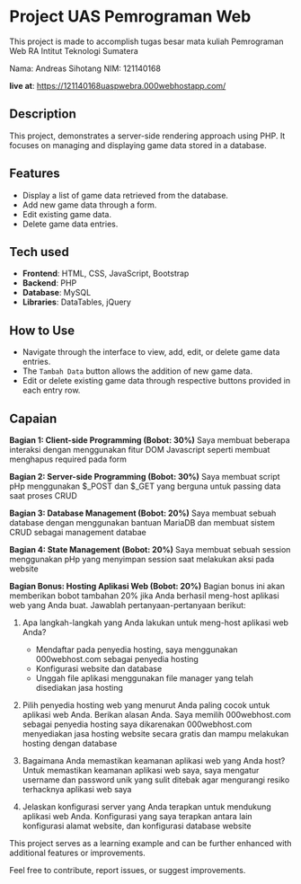 # Project UAS Pemrograman Web
This project is made to accomplish tugas besar mata kuliah Pemrograman Web RA Intitut Teknologi Sumatera

Nama: Andreas Sihotang
NIM: 121140168

**live at**: https://121140168uaspwebra.000webhostapp.com/

## Description
This project, demonstrates a server-side rendering approach using PHP. It focuses on managing and displaying game data stored in a database.

## Features
- Display a list of game data retrieved from the database.
- Add new game data through a form.
- Edit existing game data.
- Delete game data entries.

## Tech used
- **Frontend**: HTML, CSS, JavaScript, Bootstrap
- **Backend**: PHP
- **Database**: MySQL
- **Libraries**: DataTables, jQuery

## How to Use
- Navigate through the interface to view, add, edit, or delete game data entries.
- The `Tambah Data` button allows the addition of new game data.
- Edit or delete existing game data through respective buttons provided in each entry row.

## Capaian
**Bagian 1: Client-side Programming (Bobot: 30%)**
Saya membuat beberapa interaksi dengan menggunakan fitur DOM Javascript seperti membuat menghapus required pada form

**Bagian 2: Server-side Programming (Bobot: 30%)**
Saya membuat script pHp menggunakan $_POST dan $_GET yang berguna untuk passing data saat proses CRUD

**Bagian 3: Database Management (Bobot: 20%)**
Saya membuat sebuah database dengan menggunakan bantuan MariaDB dan membuat sistem CRUD sebagai management databae

**Bagian 4: State Management (Bobot: 20%)**
Saya membuat sebuah session menggunakan pHp yang menyimpan session saat melakukan aksi pada website

**Bagian Bonus: Hosting Aplikasi Web (Bobot: 20%)**
Bagian bonus ini akan memberikan bobot tambahan 20% jika Anda berhasil meng-host aplikasi web yang Anda buat. Jawablah pertanyaan-pertanyaan berikut:

1. Apa langkah-langkah yang Anda lakukan untuk meng-host aplikasi web Anda?
    - Mendaftar pada penyedia hosting, saya menggunakan 000webhost.com sebagai penyedia hosting
    - Konfigurasi website dan database 
    - Unggah file aplikasi menggunakan file manager yang telah disediakan jasa hosting

2. Pilih penyedia hosting web yang menurut Anda paling cocok untuk aplikasi web Anda. Berikan alasan Anda.
    Saya memilih 000webhost.com sebagai penyedia hosting saya dikarenakan 000webhost.com menyediakan jasa hosting website secara gratis dan mampu melakukan hosting dengan database

3. Bagaimana Anda memastikan keamanan aplikasi web yang Anda host?
    Untuk memastikan keamanan aplikasi web saya, saya mengatur username dan password unik yang sulit ditebak agar mengurangi resiko terhacknya aplikasi web saya

4. Jelaskan konfigurasi server yang Anda terapkan untuk mendukung aplikasi web Anda.
    Konfigurasi yang saya terapkan antara lain konfigurasi alamat website, dan konfigurasi database website






This project serves as a learning example and can be further enhanced with additional features or improvements.

Feel free to contribute, report issues, or suggest improvements.
